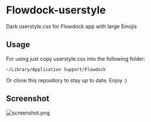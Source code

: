 Flowdock-userstyle
====================

Dark userstyle.css for Flowdock app with large Emojis

## Usage

For using just copy userstyle.css into the following folder:

    ~/Library/Application Support/Flowdock 

Or clone this repository to stay up to date.
Enjoy :)

## Screenshot

![screenshot.png](../blob/master/screenshot.png?raw=true)
